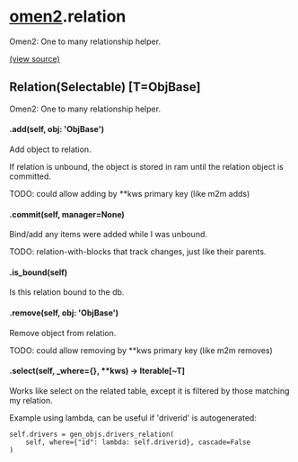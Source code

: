 # [omen2](omen2.md).relation
Omen2: One to many relationship helper.


[(view source)](https://github.com/atakamallc/omen2/blob/master/omen2/relation.py)
## Relation(Selectable) [T=ObjBase]
Omen2: One to many relationship helper.


#### .add(self, obj: 'ObjBase')
Add object to relation.

If relation is unbound, the object is stored in ram until the relation object is committed.

TODO: could allow adding by **kws primary key (like m2m adds)


#### .commit(self, manager=None)
Bind/add any items were added while I was unbound.

TODO: relation-with-blocks that track changes, just like their parents.


#### .is\_bound(self)
Is this relation bound to the db.

#### .remove(self, obj: 'ObjBase')
Remove object from relation.

TODO: could allow removing by **kws primary key (like m2m removes)


#### .select(self, \_where={}, **kws) -> Iterable[~T]
Works like select on the related table, except it is filtered by those matching my relation.

Example using lambda, can be useful if 'driverid' is autogenerated:

    self.drivers = gen_objs.drivers_relation(
        self, where={"id": lambda: self.driverid}, cascade=False
    )



